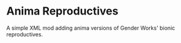 # Anima Reproductives

A simple XML mod adding anima versions of Gender Works' bionic reproductives.
 

